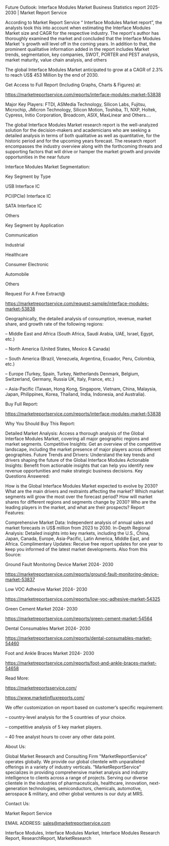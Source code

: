 Future Outlook: Interface Modules Market Business Statistics report 2025-2030 | Market Report Service

According to Market Report Service “ Interface Modules Market report”, the analysts took this into account when estimating the Interface Modules Market size and CAGR for the respective industry. The report's author has thoroughly examined the market and concluded that the Interface Modules Market 's growth will level off in the coming years. In addition to that, the prominent qualitative information added in the report includes Market trends, segmentation, key companies, SWOT, PORTER and PEST analysis, market maturity, value chain analysis, and others

The global Interface Modules Market anticipated to grow at a CAGR of 2.3% to reach US$ 453 Million by the end of 2030.

Get Access to Full Report (Including Graphs, Charts & Figures) at:

https://marketreportservice.com/reports/interface-modules-market-53838

Major Key Players: FTDI, ASMedia Technology, Silicon Labs, Fujitsu, Microchip, JMicron Technology, Silicon Motion, Toshiba, TI, NXP, Holtek, Cypress, Initio Corporation, Broadcom, ASIX, MaxLinear and Others….

The global Interface Modules Market research report is the well-analyzed solution for the decision-makers and academicians who are seeking a detailed analysis in terms of both qualitative as well as quantitative, for the historic period and for the upcoming years forecast. The research report encompasses the industry overview along with the forthcoming threats and supporting factors that will drive or hamper the market growth and provide opportunities in the near future

Interface Modules Market Segmentation:

Key Segment by Type

USB Interface IC

PCI(PCIe) Interface IC

SATA Interface IC

Others

Key Segment by Application

Communication

Industrial

Healthcare

Consumer Electronic

Automobile

Others

Request For A Free Extract@

https://marketreportservice.com/request-sample/interface-modules-market-53838

Geographically, the detailed analysis of consumption, revenue, market share, and growth rate of the following regions:

– Middle East and Africa (South Africa, Saudi Arabia, UAE, Israel, Egypt, etc.)

– North America (United States, Mexico & Canada)

– South America (Brazil, Venezuela, Argentina, Ecuador, Peru, Colombia, etc.)

– Europe (Turkey, Spain, Turkey, Netherlands Denmark, Belgium, Switzerland, Germany, Russia UK, Italy, France, etc.)

– Asia-Pacific (Taiwan, Hong Kong, Singapore, Vietnam, China, Malaysia, Japan, Philippines, Korea, Thailand, India, Indonesia, and Australia).

Buy Full Report:

https://marketreportservice.com/reports/interface-modules-market-53838

Why You Should Buy This Report:

Detailed Market Analysis: Access a thorough analysis of the Global Interface Modules Market, covering all major geographic regions and market segments.
Competitive Insights: Get an overview of the competitive landscape, including the market presence of major players across different geographies.
Future Trends and Drivers: Understand the key trends and drivers shaping the future of the Global Interface Modules
Actionable Insights: Benefit from actionable insights that can help you identify new revenue opportunities and make strategic business decisions.
Key Questions Answered:

How is the Global Interface Modules Market expected to evolve by 2030?
What are the main drivers and restraints affecting the market?
Which market segments will grow the most over the forecast period?
How will market shares for different regions and segments change by 2030?
Who are the leading players in the market, and what are their prospects?
Report Features:

Comprehensive Market Data: Independent analysis of annual sales and market forecasts in US$ million from 2023 to 2030.
In-Depth Regional Analysis: Detailed insights into key markets, including the U.S., China, Japan, Canada, Europe, Asia-Pacific, Latin America, Middle East, and Africa.
Complimentary Updates: Receive free report updates for one year to keep you informed of the latest market developments.
Also from this Source:

Ground Fault Monitoring Device Market 2024- 2030

https://marketreportservice.com/reports/ground-fault-monitoring-device-market-53837

Low VOC Adhesive Market 2024- 2030

https://marketreportservice.com/reports/low-voc-adhesive-market-54325

Green Cement Market 2024- 2030

https://marketreportservice.com/reports/green-cement-market-54564

Dental Consumables Market 2024- 2030

https://marketreportservice.com/reports/dental-consumables-market-54460

Foot and Ankle Braces Market 2024- 2030

https://marketreportservice.com/reports/foot-and-ankle-braces-market-54658

Read More:

https://marketreportsservice.com/

https://www.marketinfluxreports.com/

We offer customization on report based on customer’s specific requirement:

– country-level analysis for the 5 countries of your choice.

– competitive analysis of 5 key market players.

– 40 free analyst hours to cover any other data point.

About Us:

Global Market Research and Consulting Firm "MarketReportService" operates globally. We provide our global clientele with unparalleled offerings in a variety of industry verticals. "MarketReportService" specializes in providing comprehensive market analysis and industry intelligence to clients across a range of projects. Serving our diverse clientele in the industries of pharmaceuticals, healthcare, innovation, next-generation technologies, semiconductors, chemicals, automotive, aerospace & military, and other global ventures is our duty at MRS.

Contact Us:

Market Report Service

EMAIL ADDRESS: sales@marketreportservice.com

Interface Modules, Interface Modules Market, Interface Modules Research Report, ResearchReport, MarketResearch
